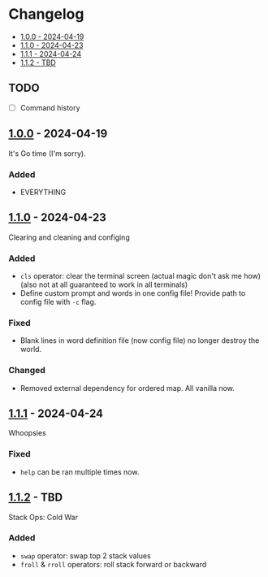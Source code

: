 # Changelog

- [1.0.0 - 2024-04-19](#100---2024-04-19)
- [1.1.0 - 2024-04-23](#110---2024-04-23)
- [1.1.1 - 2024-04-24](#111---2024-04-24)
- [1.1.2 - TBD](#112---TBD)

## TODO

- [ ] Command history

## [1.0.0](https://github.com/jtompkin/goclacker/releases/tag/v1.0.0) - 2024-04-19

It's Go time (I'm sorry).

### Added

- EVERYTHING

## [1.1.0](https://github.com/jtompkin/goclacker/releases/tag/v1.1.0) - 2024-04-23

Clearing and cleaning and configing

### Added

- `cls` operator: clear the terminal screen (actual magic don't ask me how)
  (also not at all guaranteed to work in all terminals)
- Define custom prompt and words in one config file! Provide path to config file
  with `-c` flag.

### Fixed

- Blank lines in word definition file (now config file) no longer destroy the
world.

### Changed

- Removed external dependency for ordered map. All vanilla now.

## [1.1.1](https://github.com/jtompkin/goclacker/releases/tag/v1.1.1) - 2024-04-24

Whoopsies

### Fixed

- `help` can be ran multiple times now.

## [1.1.2](https://github.com/jtompkin/goclacker/releases/tag/v1.1.2) - TBD

Stack Ops: Cold War

### Added

- `swap` operator: swap top 2 stack values
- `froll` & `rroll` operators: roll stack forward or backward
